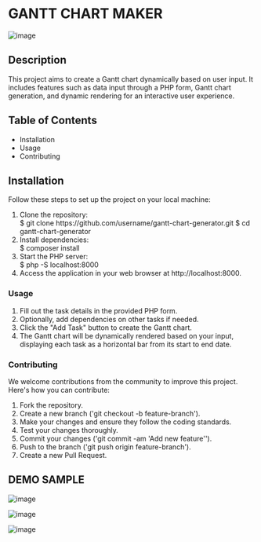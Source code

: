 <H1> GANTT CHART MAKER </H1>

![image](https://github.com/Shatakshi1206/Gantt_chart-PHP-/assets/153349188/fa0f8a21-50a2-4c88-8b95-277670470dca)

<h2>Description</h2>
<p>This project aims to create a Gantt chart dynamically based on user input. It includes features such as data input through a PHP form, Gantt chart generation, and dynamic rendering for an interactive user experience.</p>

<h2>Table of Contents</h2>
<ul>
  <li>Installation</li>
  <li>Usage</li>
  <li>Contributing</li>
</ul>

<h2>Installation</h2>
Follow these steps to set up the project on your local machine:
<ol>
<li>Clone the repository:</li>
$ git clone https://github.com/username/gantt-chart-generator.git
$ cd gantt-chart-generator
<li>Install dependencies:</li>
$ composer install
<li>Start the PHP server:</li>
$ php -S localhost:8000
<li>Access the application in your web browser at http://localhost:8000.</li>  
</ol>

<h3 > Usage </h3>
<ol>
  <li>Fill out the task details in the provided PHP form.</li>
  <li>Optionally, add dependencies on other tasks if needed.</li>
  <li>Click the "Add Task" button to create the Gantt chart.</li>
  <li>The Gantt chart will be dynamically rendered based on your input, displaying each task as a horizontal bar from its start to end date.</li>
</ol>

<h3> Contributing </h3>
We welcome contributions from the community to improve this project. Here's how you can contribute:
<ol>
<li>Fork the repository.</li>
<li>Create a new branch ('git checkout -b feature-branch').</li>
<li>Make your changes and ensure they follow the coding standards.</li>
<li>Test your changes thoroughly.</li>
<li>Commit your changes ('git commit -am 'Add new feature'').</li>
<li>Push to the branch ('git push origin feature-branch').</li>
<li>Create a new Pull Request.</li>
</ol>

<H2> DEMO SAMPLE </H2>

![image](https://github.com/Shatakshi1206/Gantt_chart-PHP-/assets/153349188/2fa758b6-3a4d-45a4-ba26-6d315c7a31f6)

![image](https://github.com/Shatakshi1206/Gantt_chart-PHP-/assets/153349188/7cfd6599-80ec-4688-9f21-6e630a6c96c0)

![image](https://github.com/Shatakshi1206/Gantt_chart-PHP-/assets/153349188/378452d3-6174-445a-ab8a-51f820bf197c)





